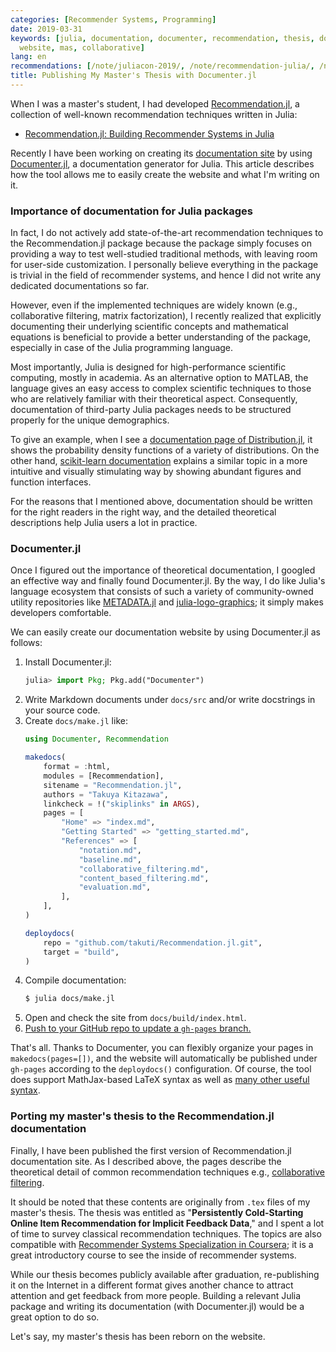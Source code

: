 ```yaml
---
categories: [Recommender Systems, Programming]
date: 2019-03-31
keywords: [julia, documentation, documenter, recommendation, thesis, docs, filtering,
  website, mas, collaborative]
lang: en
recommendations: [/note/juliacon-2019/, /note/recommendation-julia/, /note/julia-travis-ci-to-github-actions/]
title: Publishing My Master's Thesis with Documenter.jl
---
```


When I was a master's student, I had developed [Recommendation.jl](https://github.com/takuti/Recommendation.jl), a collection of well-known recommendation techniques written in Julia:

- [Recommendation.jl: Building Recommender Systems in Julia](/note/recommendation-julia)

Recently I have been working on creating its [documentation site](https://takuti.github.io/Recommendation.jl/latest/) by using [Documenter.jl](https://github.com/JuliaDocs/Documenter.jl), a documentation generator for Julia. This article describes how the tool allows me to easily create the website and what I'm writing on it.

### Importance of documentation for Julia packages

In fact, I do not actively add state-of-the-art recommendation techniques to the Recommendation.jl package because the package simply focuses on providing a way to test well-studied traditional methods, with leaving room for user-side customization. I personally believe everything in the package is trivial in the field of recommender systems, and hence I did not write any dedicated documentations so far.

However, even if the implemented techniques are widely known (e.g., collaborative filtering, matrix factorization), I recently realized that explicitly documenting their underlying scientific concepts and mathematical equations is beneficial to provide a better understanding of the package, especially in case of the Julia programming language.

Most importantly, Julia is designed for high-performance scientific computing, mostly in academia. As an alternative option to MATLAB, the language gives an easy access to complex scientific techniques to those who are relatively familiar with their theoretical aspect. Consequently, documentation of third-party Julia packages needs to be structured properly for the unique demographics.

To give an example, when I see a [documentation page of Distribution.jl](https://juliastats.github.io/Distributions.jl/stable/multivariate.html#Distributions-1), it shows the probability density functions of a variety of distributions. On the other hand, [scikit-learn documentation](https://scikit-learn.org/stable/modules/mixture.html) explains a similar topic in a more intuitive and visually stimulating way by showing abundant figures and function interfaces.

For the reasons that I mentioned above, documentation should be written for the right readers in the right way, and the detailed theoretical descriptions help Julia users a lot in practice.

### Documenter.jl

Once I figured out the importance of theoretical documentation, I googled an effective way and finally found Documenter.jl. By the way, I do like Julia's language ecosystem that consists of such a variety of community-owned utility repositories like [METADATA.jl](https://github.com/JuliaLang/METADATA.jl) and [julia-logo-graphics](https://github.com/JuliaGraphics/julia-logo-graphics); it simply makes developers comfortable.

We can easily create our documentation website by using Documenter.jl as follows:

1. Install Documenter.jl:
    ```julia
    julia> import Pkg; Pkg.add("Documenter")
    ```
2. Write Markdown documents under `docs/src` and/or write docstrings in your source code.
3. Create `docs/make.jl` like:
    ```julia
    using Documenter, Recommendation

    makedocs(
        format = :html,
        modules = [Recommendation],
        sitename = "Recommendation.jl",
        authors = "Takuya Kitazawa",
        linkcheck = !("skiplinks" in ARGS),
        pages = [
            "Home" => "index.md",
            "Getting Started" => "getting_started.md",
            "References" => [
                "notation.md",
                "baseline.md",
                "collaborative_filtering.md",
                "content_based_filtering.md",
                "evaluation.md",
            ],
        ],
    )

    deploydocs(
        repo = "github.com/takuti/Recommendation.jl.git",
        target = "build",
    )
    ```
4. Compile documentation:
    ```sh
    $ julia docs/make.jl
    ```
5. Open and check the site from `docs/build/index.html`.
6. [Push to your GitHub repo to update a `gh-pages` branch.](https://juliadocs.github.io/Documenter.jl/stable/man/hosting/#gh-pages-Branch-1)

That's all. Thanks to Documenter, you can flexibly organize your pages in `makedocs(pages=[])`, and the website will automatically be published under `gh-pages` according to the `deploydocs()` configuration. Of course, the tool does support MathJax-based LaTeX syntax as well as [many other useful syntax](https://juliadocs.github.io/Documenter.jl/stable/man/syntax/).

### Porting my master's thesis to the Recommendation.jl documentation

Finally, I have been published the first version of Recommendation.jl documentation site. As I described above, the pages describe the theoretical detail of common recommendation techniques e.g., [collaborative filtering](https://takuti.github.io/Recommendation.jl/latest/collaborative_filtering).

It should be noted that these contents are originally from `.tex` files of my master's thesis. The thesis was entitled as "**Persistently Cold-Starting Online Item Recommendation for Implicit Feedback Data**," and I spent a lot of time to survey classical recommendation techniques. The topics are also compatible with [Recommender Systems Specialization in Coursera](https://www.coursera.org/specializations/recommender-systems); it is a great introductory course to see the inside of recommender systems.

While our thesis becomes publicly available after graduation, re-publishing it on the Internet in a different format gives another chance to attract attention and get feedback from more people. Building a relevant Julia package and writing its documentation (with Documenter.jl) would be a great option to do so.

Let's say, my master's thesis has been reborn on the website.